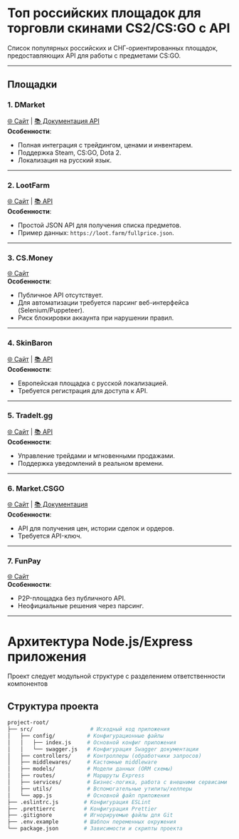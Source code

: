 # Топ российских площадок для торговли скинами CS2/CS:GO с API

Список популярных российских и СНГ-ориентированных площадок, предоставляющих API для работы с предметами CS:GO.

---

## Площадки

### 1. **DMarket**  
[🌐 Сайт](https://dmarket.com) | [📚 Документация API](https://dmarket-api.readme.io/)  
**Особенности**:  
- Полная интеграция с трейдингом, ценами и инвентарем.  
- Поддержка Steam, CS:GO, Dota 2.  
- Локализация на русский язык.

---

### 2. **LootFarm**  
[🌐 Сайт](https://loot.farm) | [📚 API](https://loot.farm/api)  
**Особенности**:  
- Простой JSON API для получения списка предметов.  
- Пример данных: `https://loot.farm/fullprice.json`.

---

### 3. **CS.Money**  
[🌐 Сайт](https://cs.money)  
**Особенности**:  
- Публичное API отсутствует.  
- Для автоматизации требуется парсинг веб-интерфейса (Selenium/Puppeteer).  
- Риск блокировки аккаунта при нарушении правил.

---

### 4. **SkinBaron**  
[🌐 Сайт](https://skinbaron.ru) | [📚 API](https://developers.skinbaron.ru/)  
**Особенности**:  
- Европейская площадка с русской локализацией.  
- Требуется регистрация для доступа к API.

---

### 5. **TradeIt.gg**  
[🌐 Сайт](https://tradeit.gg) | [📚 API](https://tradeitgg.docs.apiary.io/)  
**Особенности**:  
- Управление трейдами и мгновенными продажами.  
- Поддержка уведомлений в реальном времени.

---

### 6. **Market.CSGO**  
[🌐 Сайт](https://market.csgo.com) | [📚 Документация](https://market.csgo.com/docs)  
**Особенности**:  
- API для получения цен, истории сделок и ордеров.  
- Требуется API-ключ.

---

### 7. **FunPay**  
[🌐 Сайт](https://funpay.com)  
**Особенности**:  
- P2P-площадка без публичного API.  
- Неофициальные решения через парсинг.

---



# Архитектура Node.js/Express приложения

Проект следует модульной структуре с разделением ответственности компонентов

## Структура проекта

```bash
project-root/
├── src/                  # Исходный код приложения
│   ├── config/          # Конфигурационные файлы
│   │   ├── index.js     # Основной конфиг приложения
│   │   └── swagger.js   # Конфигурация Swagger документации
│   ├── controllers/     # Контроллеры (обработчики запросов)
│   ├── middlewares/     # Кастомные middleware
│   ├── models/          # Модели данных (ORM схемы)
│   ├── routes/          # Маршруты Express
│   ├── services/        # Бизнес-логика, работа с внешними сервисами
│   ├── utils/           # Вспомогательные утилиты/хелперы
│   └── app.js           # Основной файл приложения
├── .eslintrc.js        # Конфигурация ESLint
├── .prettierrc         # Конфигурация Prettier
├── .gitignore          # Игнорируемые файлы для Git
├── .env.example        # Шаблон переменных окружения
└── package.json        # Зависимости и скрипты проекта
```
